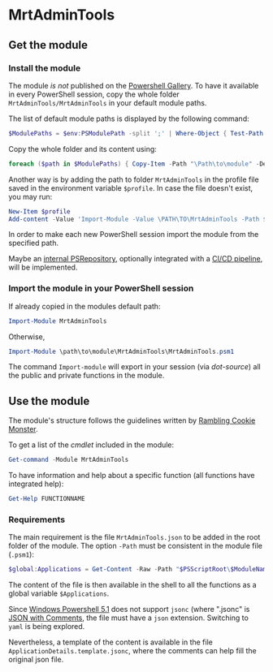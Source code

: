 # MrtAdminTools

## Get the module

### Install the module
The module _is not_ published on the [Powershell Gallery](https://www.powershellgallery.com/). To have it available in every PowerShell session, copy the whole folder `MrtAdminTools/MrtAdminTools` in your default module paths.

The list of default module paths is displayed by the following command: 
```powershell
$ModulePaths = $env:PSModulePath -split ';' | Where-Object { Test-Path $_ }
``` 
Copy the whole folder and its content using:
```powershell
foreach ($path in $ModulePaths) { Copy-Item -Path "\Path\to\module" -Destination $path -Recurse }
```
Another way is by adding the path to folder `MrtAdminTools` in the profile file saved in the environment variable `$profile`.
In case the file doesn't exist, you may run:
```powershell
New-Item $profile
Add-content -Value 'Import-Module -Value \PATH\TO\MrtAdminTools -Path $profile'
```
In order to make each new PowerShell session import the module from the specified path.

Maybe an [internal PSRepository](https://powershellexplained.com/2017-05-30-Powershell-your-first-PSScript-repository/), optionally integrated with a  [CI/CD pipeline](http://ramblingcookiemonster.github.io/PSDeploy-Inception/), will be implemented.

### Import the module in your PowerShell session
If already copied in the modules default path:
```powershell
Import-Module MrtAdminTools
```
Otherwise,
```powershell
Import-Module \path\to\module\MrtAdminTools\MrtAdminTools.psm1
```
The command `Import-module` will export in your session (via _dot-source_) all the public and private functions in the module.


## Use the module
The module's structure follows the guidelines written by [Rambling Cookie Monster](http://ramblingcookiemonster.github.io/Building-A-PowerShell-Module/).

To get a list of the _cmdlet_ included in the module:
```powershell
Get-command -Module MrtAdminTools
```
To have information and help about a specific function (all functions have integrated help): 
```powershell
Get-Help FUNCTIONNAME
```

### Requirements
The main requirement is the file `MrtAdminTools.json` to be added in the root folder of the module. The option `-Path` must be consistent in the module file (`.psm1`):
```powershell
$global:Applications = Get-Content -Raw -Path "$PSScriptRoot\$ModuleName.json" | ConvertFrom-Json
```
The content of the file is then available in the shell to all the functions as a global variable `$Applications`. 

Since [Windows Powershell 5.1](https://github.com/PowerShell/PowerShell/issues/7436) does not support `jsonc` (where ".jsonc" is [JSON with Comments](https://code.visualstudio.com/docs/languages/json#_json-with-comments), the file must have a `json` extension. Switching to `yaml` is being explored.

Nevertheless, a template of the content is available in the file `ApplicationDetails.template.jsonc`, where the comments can help fill the original json file.

